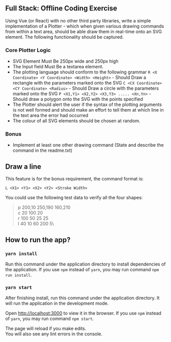 ## Full Stack: Offline Coding Exercise

Using Vue (or React) with no other third party libraries, write a simple implementation of a Plotter - which when given various drawing commands from within a text area, should be able draw them in real-time onto an SVG element.
The following functionality should be captured.

### Core Plotter Logic

-   SVG Element Must Be 250px wide and 250px high
-   The Input field Must Be a textarea element.
-   The plotting language should conform to the following grammar `R <X Coordinate> <Y Coordinate> <Width> <Height>` - Should Draw a rectangle with the parameters marked onto the SVG `C <CX Coordinate> <CY Coordinate> <Radius>` - Should Draw a circle with the parameters marked onto the SVG `P <X1,Y1> <X2,Y2> <X3,Y3> ..... <Xn,Yn>` - Should draw a polygon onto the SVG with the points specified
-   The Plotter should alert the user if the syntax of the plotting arguments is not well formed and should make an effort to tell them at which line in the text area the error had occurred
-   The colour of all SVG elements should be chosen at random.

### Bonus

-   Implement at least one other drawing command (State and describe the command in the readme.txt)

## Draw a line

This feature is for the bonus requirement, the command format is:

`L <X1> <Y1> <X2> <Y2> <Stroke Width>`

You could use the following test data to verify all the four shapes:

> p 200,10 250,190 160,210\
> c 20 100 20\
> r 100 50 25 25\
> l 40 10 60 200 5\

## How to run the app?

### `yarn install`

Run this command under the application directory to install dependencies of the application.
If you use `npm` instead of `yarn`, you may run command `npm run install`.

### `yarn start`

After finishing install, run this command under the application directory. It will run the application in the development mode.

Open [http://localhost:3000](http://localhost:3000) to view it in the browser.
If you use `npm` instead of `yarn`, you may run command `npm start`.

The page will reload if you make edits.<br />
You will also see any lint errors in the console.
